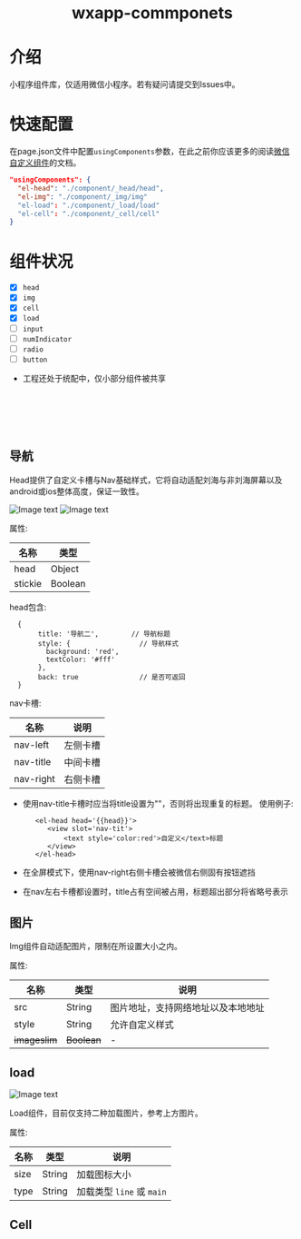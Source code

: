 <h1 align="center">
  <p align="center">wxapp-commponets</p>
</h1>

# 介绍
小程序组件库，仅适用微信小程序。若有疑问请提交到Issues中。

# 快速配置
在page.json文件中配置`usingComponents`参数，在此之前你应该更多的阅读[微信自定义组件](https://developers.weixin.qq.com/miniprogram/dev/framework/custom-component/component.html)的文档。

```json
"usingComponents": {
  "el-head": "./component/_head/head",
  "el-img": "./component/_img/img"
  "el-load": "./component/_load/load"
  "el-cell": "./component/_cell/cell"
}
```

# 组件状况
- [x] `head`
- [x] `img`
- [x] `cell`
- [x] `load`
- [ ] `input`
- [ ] `numIndicator`
- [ ] `radio`
- [ ] `button`

* 工程还处于统配中，仅小部分组件被共享

<br><br><br><br>

## 导航

Head提供了自定义卡槽与Nav基础样式，它将自动适配刘海与非刘海屏幕以及android或ios整体高度，保证一致性。

![Image text](http://cdn.cabbagelol.net/wxapp-coms-nav1.png)
![Image text](http://cdn.cabbagelol.net/wxapp-coms-nav2.png)

属性:

名称 | 类型
------------ | -------------
head | Object
stickie | Boolean


head包含:

      {
           title: '导航二',        // 导航标题
           style: {                 // 导航样式
             background: 'red',
             textColor: '#fff'
           },
           back: true               // 是否可返回
      }

nav卡槽:

名称 | 说明
------------ | -------------
nav-left | 左侧卡槽
nav-title | 中间卡槽
nav-right | 右侧卡槽

* 使用nav-title卡槽时应当将title设置为""，否则将出现重复的标题。
使用例子:

         <el-head head='{{head}}'>
            <view slot='nav-tit'>
                <text style='color:red'>自定义</text>标题
            </view>
         </el-head>
* 在全屏模式下，使用nav-right右侧卡槽会被微信右侧固有按钮遮挡
* 在nav左右卡槽都设置时，title占有空间被占用，标题超出部分将省略号表示
         
   
## 图片

Img组件自动适配图片，限制在所设置大小之内。

属性:

名称 | 类型 | 说明
------------ | ------------- | -------------
src | String |  图片地址，支持网络地址以及本地地址
style | String | 允许自定义样式
~~imageslim~~ | ~~Boolean~~ | -

## load
![Image text](http://cdn.cabbagelol.net/wxapp-coms-load.png)

Load组件，目前仅支持二种加载图片，参考上方图片。

属性:

名称 | 类型 | 说明
------------ | ------------- | -------------
size | String | 加载图标大小
type | String | 加载类型 `line` 或 `main`

## Cell